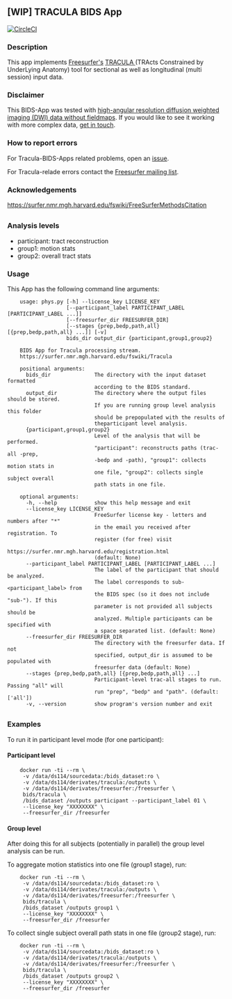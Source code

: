 ## [WIP] TRACULA BIDS App
[![CircleCI](https://circleci.com/gh/BIDS-Apps/tracula.svg?style=shield&circle-token=:circle-token)](https://circleci.com/gh/BIDS-Apps/tracula)
### Description
This app implements [Freesurfer's](https://surfer.nmr.mgh.harvard.edu/)
[TRACULA ](https://surfer.nmr.mgh.harvard.edu/fswiki/Tracula)
(TRActs Constrained by UnderLying Anatomy) tool for
sectional as well as longitudinal (multi session) input data.

### Disclaimer
This BIDS-App was tested with [high-angular resolution
diffusion weighted imaging (DWI) data without
fieldmaps](https://openfmri.org/dataset/ds000114/).
If you would like to see it working with more complex data,
[get in touch](https://github.com/bids-apps/tracula/issues).


### How to report errors
For Tracula-BIDS-Apps related problems, open an
[issue](https://github.com/bids-apps/tracula/issues).

For Tracula-relade errors contact the
[Freesurfer mailing list](https://surfer.nmr.mgh.harvard.edu/fswiki/FreeSurferSupport).



### Acknowledgements
https://surfer.nmr.mgh.harvard.edu/fswiki/FreeSurferMethodsCitation

##

### Analysis levels
- participant: tract reconstruction
- group1: motion stats
- group2: overall tract stats

### Usage
This App has the following command line arguments:

        usage: phys.py [-h] --license_key LICENSE_KEY
                       [--participant_label PARTICIPANT_LABEL [PARTICIPANT_LABEL ...]]
                       [--freesurfer_dir FREESURFER_DIR]
                       [--stages {prep,bedp,path,all} [{prep,bedp,path,all} ...]] [-v]
                       bids_dir output_dir {participant,group1,group2}

        BIDS App for Tracula processing stream.
        https://surfer.nmr.mgh.harvard.edu/fswiki/Tracula

        positional arguments:
          bids_dir              The directory with the input dataset formatted
                                according to the BIDS standard.
          output_dir            The directory where the output files should be stored.
                                If you are running group level analysis this folder
                                should be prepopulated with the results of
                                theparticipant level analysis.
          {participant,group1,group2}
                                Level of the analysis that will be performed.
                                "participant": reconstructs paths (trac-all -prep,
                                -bedp and -path), "group1": collects motion stats in
                                one file, "group2": collects single subject overall
                                path stats in one file.

        optional arguments:
          -h, --help            show this help message and exit
          --license_key LICENSE_KEY
                                FreeSurfer license key - letters and numbers after "*"
                                in the email you received after registration. To
                                register (for free) visit
                                https://surfer.nmr.mgh.harvard.edu/registration.html
                                (default: None)
          --participant_label PARTICIPANT_LABEL [PARTICIPANT_LABEL ...]
                                The label of the participant that should be analyzed.
                                The label corresponds to sub-<participant_label> from
                                the BIDS spec (so it does not include "sub-"). If this
                                parameter is not provided all subjects should be
                                analyzed. Multiple participants can be specified with
                                a space separated list. (default: None)
          --freesurfer_dir FREESURFER_DIR
                                The directory with the freesurfer data. If not
                                specified, output_dir is assumed to be populated with
                                freesurfer data (default: None)
          --stages {prep,bedp,path,all} [{prep,bedp,path,all} ...]
                                Participant-level trac-all stages to run. Passing "all" will
                                run "prep", "bedp" and "path". (default: ['all'])
          -v, --version         show program's version number and exit



##
### Examples
To run it in participant level mode (for one participant):
#### Participant level

        docker run -ti --rm \
         -v /data/ds114/sourcedata:/bids_dataset:ro \
         -v /data/ds114/derivates/tracula:/outputs \
         -v /data/ds114/derivates/freesurfer:/freesurfer \
         bids/tracula \
         /bids_dataset /outputs participant --participant_label 01 \
         --license_key "XXXXXXXX" \
         --freesurfer_dir /freesurfer


#### Group level

After doing this for all subjects (potentially in parallel) the group level analysis
can be run.

To aggregate motion statistics into one file (group1 stage), run:

        docker run -ti --rm \
         -v /data/ds114/sourcedata:/bids_dataset:ro \
         -v /data/ds114/derivates/tracula:/outputs \
         -v /data/ds114/derivates/freesurfer:/freesurfer \
         bids/tracula \
         /bids_dataset /outputs group1 \
         --license_key "XXXXXXXX" \
         --freesurfer_dir /freesurfer



To collect single subject overall path stats in one file (group2 stage), run:

        docker run -ti --rm \
         -v /data/ds114/sourcedata:/bids_dataset:ro \
         -v /data/ds114/derivates/tracula:/outputs \
         -v /data/ds114/derivates/freesurfer:/freesurfer \
         bids/tracula \
         /bids_dataset /outputs group2 \
         --license_key "XXXXXXXX" \
         --freesurfer_dir /freesurfer